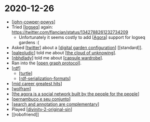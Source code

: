 # 2020-12-26

- [[john-cowper-powys]]
- Tried [[logseq]] again: https://twitter.com/flancian/status/1342788261232734209
  - Unfortunately it seems costly to add [[Agora]] support for logseq gardens :(
- Asked [[twitter]] about a [[digital garden configuration]] [[standard]].
- [[paleoludic]] told me about [[the cloud of unknowing]].
- [[nbhdlady]] told me about [[capsule wardrobe]].
- Ran into the [[open graph protocol]].
- [[rdf]] 
  - [[turtle]]
  - [[rdf-serialization-formats]]
- [[mid career greatest hits]]
- [[wolfram]]
- [[the agora is a social network built by the people for the people]]
- [[pernambuco e seu conjunto]]
- [[search and annotation are complementary]]
- Played [[divinity-2-original-sin]]
- [[robofriend]]

[//begin]: # "Autogenerated link references for markdown compatibility"
[john-cowper-powys]: ../john-cowper-powys "John Cowper Powys"
[logseq]: ../logseq "Logseq"
[Agora]: ../agora "Agora"
[twitter]: ../twitter "Twitter"
[digital garden configuration]: ../digital-garden-configuration "Digital Garden Configuration"
[paleoludic]: ../paleoludic "Paleoludic"
[the cloud of unknowing]: ../the-cloud-of-unknowing "The Cloud of Unknowing"
[nbhdlady]: ../nbhdlady "Nbhdlady"
[capsule wardrobe]: ../capsule-wardrobe "Capsule Wardrobe"
[open graph protocol]: ../open-graph-protocol "Open Graph Protocol"
[rdf]: ../rdf "RDF"
[turtle]: ../turtle "Turtle"
[rdf-serialization-formats]: ../rdf-serialization-formats "Rdf Serialization Formats"
[mid career greatest hits]: ../mid-career-greatest-hits "Mid Career Greatest Hits"
[wolfram]: ../wolfram "Wolfram"
[the agora is a social network built by the people for the people]: ../the-agora-is-a-social-network-built-by-the-people-for-the-people "The Agora Is a Social Network Built by the People for the People"
[pernambuco e seu conjunto]: ../pernambuco-e-seu-conjunto "Pernambuco E Seu Conjunto"
[search and annotation are complementary]: ../search-and-annotation-are-complementary "Search and Annotation Are Complementary"
[divinity-2-original-sin]: ../divinity-2-original-sin "Divinity 2: Original Sin"
[//end]: # "Autogenerated link references"